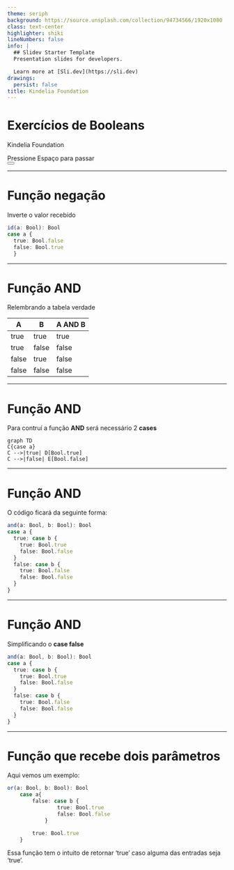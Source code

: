 ```yaml
---
theme: seriph
background: https://source.unsplash.com/collection/94734566/1920x1080
class: text-center
highlighter: shiki
lineNumbers: false
info: |
  ## Slidev Starter Template
  Presentation slides for developers.

  Learn more at [Sli.dev](https://sli.dev)
drawings:
  persist: false
title: Kindelia Foundation 
---
```


# Exercícios de Booleans

Kindelia Foundation 

<div class="pt-12">
  <span @click="$slidev.nav.next" class="px-2 py-1 rounded cursor-pointer" hover="bg-white bg-opacity-10">
    Pressione Espaço para passar
     <carbon:arrow-right class="inline"/>
  </span>
</div>

<div class="abs-br m-6 flex gap-2">
  <button @click="$slidev.nav.openInEditor()" title="Open in Editor" class="text-xl icon-btn opacity-50 !border-none !hover:text-white">
    <carbon:edit />
  </button>
  <a href="https://github.com/Kindelia/slides" target="_blank" alt="GitHub"
    class="text-xl icon-btn opacity-50 !border-none !hover:text-white">
    <carbon-logo-github />
  </a>
</div>

---

# Função negação
Inverte o valor recebido

```ts {all}
id(a: Bool): Bool
case a {
  true: Bool.false
  false: Bool.true
  }
```

---

# Função AND
Relembrando a tabela verdade 

| A   | B   | A AND B |
| --- | --- | --- |
| true | true | true |
| true | false | false |
| false | true | false |
| false | false | false |

---

# Função AND
Para contruí a função **AND** será necessário 2 **cases**

```mermaid {theme: 'neutral', scale: 0.8}
graph TD
C{case a}
C -->|true| D[Bool.true]
C -->|false| E[Bool.false]
```

---

# Função AND
O código ficará da seguinte forma: 

```ts {all}
and(a: Bool, b: Bool): Bool
case a {
  true: case b {
    true: Bool.true
    false: Bool.false
  }
  false: case b {
    true: Bool.false
    false: Bool.false
  }
}
```

---

# Função AND
Simplificando o **case false**

```ts {all}
and(a: Bool, b: Bool): Bool
case a {
  true: case b {
    true: Bool.true
    false: Bool.false
  }
  false: case b {
    true: Bool.false
    false: Bool.false
  }
}
```


---

# Função que recebe dois parâmetros

 Aqui vemos um exemplo: 

```ts {all|2-9|3-8|3-6|4-5|8|all}
or(a: Bool, b: Bool): Bool
    case a{ 
        false: case b {
                true: Bool.true
                false: Bool.false
            }

        true: Bool.true
    }

```

 Essa função tem o intuito de retornar ‘true’ caso alguma das entradas seja ‘true’.


